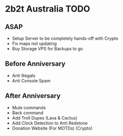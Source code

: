 # 2b2t Australia TODO

## ASAP

- Setup Server to be completely hands-off with Crypto
- Fix maps not updating
- Buy Storage VPS for Backups to go

## Before Anniversary

- Anti Illegals
- Anti Console Spam

## After Anniversary

- Mute commands
- Back command
- Add Troll Dupes (Lava & Cactus)
- Add Clock Detection to Anti Redstone
- Donation Website (For MOTDs) (Crypto)


